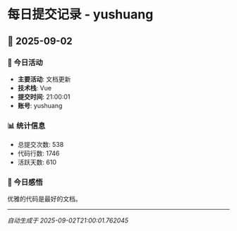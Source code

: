 # 每日提交记录 - yushuang

## 📅 2025-09-02

### 🎯 今日活动
- **主要活动**: 文档更新
- **技术栈**: Vue
- **提交时间**: 21:00:01
- **账号**: yushuang

### 📊 统计信息
- 总提交次数: 538
- 代码行数: 1746
- 活跃天数: 610

### 💭 今日感悟
优雅的代码是最好的文档。

---
*自动生成于 2025-09-02T21:00:01.762045*
